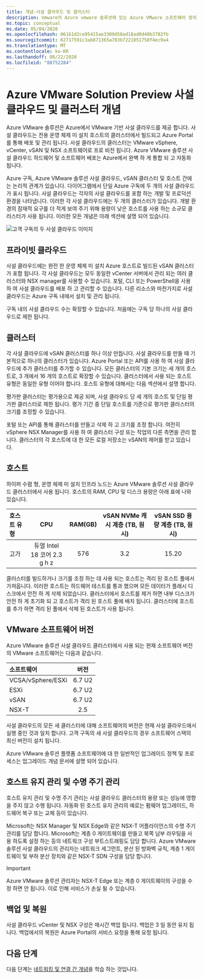 ```yaml
---
title: 개념-사설 클라우드 및 클러스터
description: Vmware의 Azure vmware 솔루션에 있는 Azure VMware 소프트웨어 정의 데이터 센터 및 vSphere 클러스터의 주요 기능에 대해 알아봅니다.
ms.topic: conceptual
ms.date: 05/04/2020
ms.openlocfilehash: 06161d2ce95415ae3309d58ad18ad0d40b3782fb
ms.sourcegitcommit: 62717591c3ab871365a783b7221851758f4ec9a4
ms.translationtype: MT
ms.contentlocale: ko-KR
ms.lasthandoff: 08/22/2020
ms.locfileid: "88752284"
---
```

# <a name="azure-vmware-solution-preview-private-cloud-and-cluster-concepts"></a>Azure VMware Solution Preview 사설 클라우드 및 클러스터 개념

Azure VMware 솔루션은 Azure에서 VMware 기반 사설 클라우드를 제공 합니다. 사설 클라우드는 전용 운영 체제 미 설치 호스트의 클러스터에서 빌드되고 Azure Portal를 통해 배포 및 관리 됩니다. 사설 클라우드의 클러스터는 VMware vSphere, vCenter, vSAN 및 NSX 소프트웨어로 프로 비전 됩니다. Azure VMware 솔루션 사설 클라우드 하드웨어 및 소프트웨어 배포는 Azure에서 완벽 하 게 통합 되 고 자동화 됩니다.

Azure 구독, Azure VMware 솔루션 사설 클라우드, vSAN 클러스터 및 호스트 간에는 논리적 관계가 있습니다. 다이어그램에서 단일 Azure 구독에 두 개의 사설 클라우드가 표시 됩니다. 사설 클라우드는 각자의 사설 클라우드를 포함 하는 개발 및 프로덕션 환경을 나타냅니다. 이러한 각 사설 클라우드에는 두 개의 클러스터가 있습니다. 개발 환경의 잠재적 요구를 더 적게 보여 주기 위해 용량이 낮은 호스트를 사용 하는 소규모 클러스터가 사용 됩니다. 이러한 모든 개념은 아래 섹션에 설명 되어 있습니다.

![고객 구독의 두 사설 클라우드 이미지](./media/hosts-clusters-private-clouds-final.png)

## <a name="private-clouds"></a>프라이빗 클라우드

사설 클라우드에는 완전 한 운영 체제 미 설치 Azure 호스트로 빌드된 vSAN 클러스터가 포함 됩니다. 각 사설 클라우드는 모두 동일한 vCenter 서버에서 관리 되는 여러 클러스터와 NSX manager를 사용할 수 있습니다. 포털, CLI 또는 PowerShell을 사용 하 여 사설 클라우드를 배포 하 고 관리할 수 있습니다. 다른 리소스와 마찬가지로 사설 클라우드는 Azure 구독 내에서 설치 및 관리 됩니다.

구독 내의 사설 클라우드 수는 확장할 수 있습니다. 처음에는 구독 당 하나의 사설 클라우드로 제한 됩니다.

## <a name="clusters"></a>클러스터

각 사설 클라우드에 vSAN 클러스터를 하나 이상 만듭니다. 사설 클라우드를 만들 때 기본적으로 하나의 클러스터가 있습니다. Azure Portal 또는 API를 사용 하 여 사설 클라우드에 추가 클러스터를 추가할 수 있습니다. 모든 클러스터의 기본 크기는 세 개의 호스트로, 3 개에서 16 개의 호스트로 확장할 수 있습니다. 클러스터에서 사용 되는 호스트 유형은 동일한 유형 이어야 합니다. 호스트 유형에 대해서는 다음 섹션에서 설명 합니다.

평가판 클러스터는 평가용으로 제공 되며, 사설 클라우드 당 세 개의 호스트 및 단일 평가판 클러스터로 제한 됩니다. 평가 기간 중 단일 호스트를 기준으로 평가판 클러스터의 크기를 조정할 수 있습니다.

포털 또는 API를 통해 클러스터를 만들고 삭제 하 고 크기를 조정 합니다. 여전히 vSphere NSX Manager를 사용 하 여 클러스터 구성 또는 작업의 다른 측면을 관리 합니다. 클러스터의 각 호스트에 대 한 모든 로컬 저장소는 vSAN의 제어를 받고 있습니다.

## <a name="hosts"></a>호스트

하이퍼 수렴 형, 운영 체제 미 설치 인프라 노드는 Azure VMware 솔루션 사설 클라우드 클러스터에서 사용 됩니다. 호스트의 RAM, CPU 및 디스크 용량은 아래 표에 나와 있습니다. 

| 호스트 유형              |             CPU             |   RAM(GB)   |  vSAN NVMe 캐시 계층 (TB, 원시)  |  vSAN SSD 용량 계층 (TB, 원시)  |
| :---                   |            :---:            |    :---:     |               :---:              |                :---:               |
| 고가          |  듀얼 Intel 18 코어 2.3 g h z  |     576      |                3.2               |                15.20               |

클러스터를 빌드하거나 크기를 조정 하는 데 사용 되는 호스트는 격리 된 호스트 풀에서 가져옵니다. 이러한 호스트는 하드웨어 테스트를 통과 했으며 모든 데이터가 플래시 디스크에서 안전 하 게 삭제 되었습니다. 클러스터에서 호스트를 제거 하면 내부 디스크가 안전 하 게 초기화 되 고 호스트가 격리 된 호스트 풀에 배치 됩니다. 클러스터에 호스트를 추가 하면 격리 된 풀에서 삭제 된 호스트가 사용 됩니다.

## <a name="vmware-software-versions"></a>VMware 소프트웨어 버전

Azure VMware 솔루션 사설 클라우드 클러스터에서 사용 되는 현재 소프트웨어 버전의 VMware 소프트웨어는 다음과 같습니다.

| 소프트웨어              |    버전   |
| :---                  |     :---:    |
| VCSA/vSphere/ESXi |    6.7 U2    | 
| ESXi                  |    6.7 U2    | 
| vSAN                  |    6.7 U2    |
| NSX-T                 |      2.5     |

사설 클라우드의 모든 새 클러스터에 대해 소프트웨어의 버전은 현재 사설 클라우드에서 실행 중인 것과 일치 합니다. 고객 구독의 새 사설 클라우드의 경우 소프트웨어 스택의 최신 버전이 설치 됩니다.

Azure VMware 솔루션 플랫폼 소프트웨어에 대 한 일반적인 업그레이드 정책 및 프로세스는 업그레이드 개념 문서에 설명 되어 있습니다.

## <a name="host-maintenance-and-lifecycle-management"></a>호스트 유지 관리 및 수명 주기 관리

호스트 유지 관리 및 수명 주기 관리는 사설 클라우드 클러스터의 용량 또는 성능에 영향을 주지 않고 수행 됩니다. 자동화 된 호스트 유지 관리의 예로는 펌웨어 업그레이드, 하드웨어 복구 또는 교체 등이 있습니다.

Microsoft는 NSX Manager 및 NSX Edge와 같은 NSX-T 어플라이언스의 수명 주기 관리를 담당 합니다. Microsoft는 계층 0 게이트웨이를 만들고 북쪽 남부 라우팅을 사용 하도록 설정 하는 등의 네트워크 구성 부트스트래핑도 담당 합니다. Azure VMware 솔루션 사설 클라우드의 관리자는 네트워크 세그먼트, 분산 된 방화벽 규칙, 계층 1 게이트웨이 및 부하 분산 장치와 같은 NSX-T SDN 구성을 담당 합니다.

> [!IMPORTANT]
> Azure VMware 솔루션 관리자는 NSX-T Edge 또는 계층 0 게이트웨이의 구성을 수정 하면 안 됩니다. 이로 인해 서비스가 손실 될 수 있습니다.

## <a name="backup-and-restoration"></a>백업 및 복원

사설 클라우드 vCenter 및 NSX 구성은 매시간 백업 됩니다. 백업은 3 일 동안 유지 됩니다. 백업에서의 복원은 Azure Portal의 서비스 요청을 통해 요청 됩니다.

## <a name="next-steps"></a>다음 단계

다음 단계는 [네트워킹 및 연결 간 개념](concepts-networking.md)을 학습 하는 것입니다.

<!-- LINKS - internal -->

<!-- LINKS - external-->
[VCSA versions]: https://kb.vmware.com/s/article/2143838
[ESXi versions]: https://kb.vmware.com/s/article/2143832
[vSAN versions]: https://kb.vmware.com/s/article/2150753

